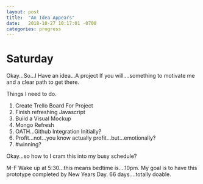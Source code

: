 ```yaml
---
layout: post
title:  "An Idea Appears"
date:   2018-10-27 10:17:01 -0700
categories: progress
---
```

# Saturday

Okay...So...I Have an idea...A project If you will....something to motivate me and a clear path to get there.

Things I need to do.

1. Create Trello Board For Project
2. Finish refreshing Javascript
3. Build a Visual Mockup
4. Mongo Refresh
5. OATH...Github Integration Initially?
6. Profit...not...you know actually profit...but...emotionally? 
7. #winning?

Okay...so how to I cram this into my busy schedule?

M-F Wake up at 5:30...this means bedtime is....10pm. My goal is to have this prototype completed by New Years Day. 66 days....totally doable. 